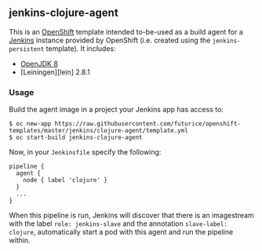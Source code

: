 ## jenkins-clojure-agent

This is an [OpenShift][openshift] template intended to-be-used as a
build agent for a [Jenkins][jenkins] instance provided by OpenShift (i.e.
created using the `jenkins-persistent` template). It includes:

- [OpenJDK 8][openjdk]
- [Leiningen][lein] 2.8.1

[openshift]: https://openshift.com
[jenkins]: https://jenkins.io/
[openjdk]: http://openjdk.java.net/
[leiningen]: https://leiningen.org/

### Usage

Build the agent image in a project your Jenkins app has access to:

```
$ oc new-app https://raw.githubusercontent.com/futurice/openshift-templates/master/jenkins/clojure-agent/template.yml
$ oc start-build jenkins-clojure-agent
```

Now, in your `Jenkinsfile` specify the following:

```
pipeline {
  agent {
    node { label 'clojure' }
  }
  ...
}
```

When this pipeline is run, Jenkins will discover that there is an imagestream
with the label `role: jenkins-slave` and the annotation `slave-label: clojure`,
automatically start a pod with this agent and run the pipeline within.
